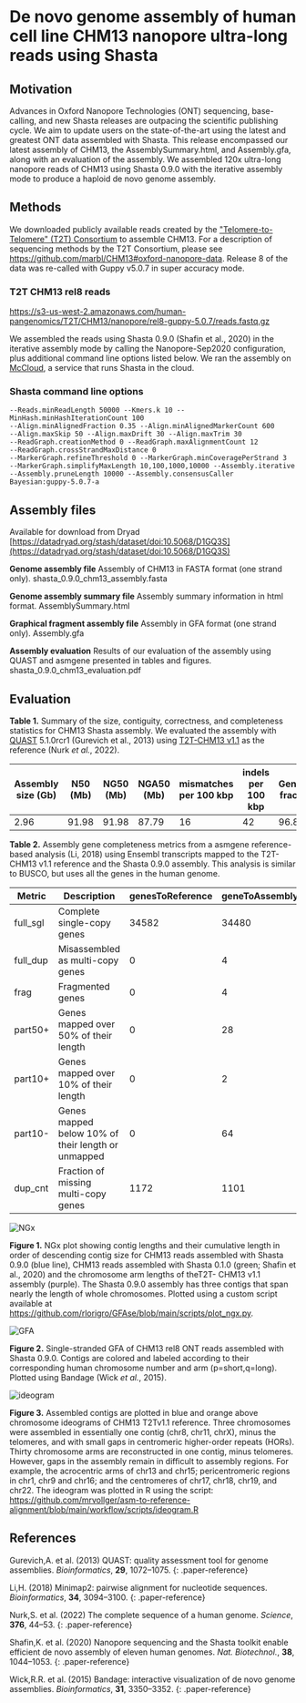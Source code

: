 # De novo genome assembly of human cell line CHM13 nanopore ultra-long reads using Shasta

## Motivation

Advances in Oxford Nanopore Technologies (ONT) sequencing, base-calling, and new Shasta releases are outpacing the scientific publishing cycle. We aim to update users on the state-of-the-art using the latest and greatest ONT data assembled with Shasta. This release encompassed our latest assembly of CHM13, the AssemblySummary.html, and Assembly.gfa, along with an evaluation of the assembly. We assembled 120x ultra-long nanopore reads of CHM13 using Shasta 0.9.0 with the iterative assembly mode to produce a haploid de novo genome assembly.

## Methods

We downloaded publicly available reads created by the ["Telomere-to-Telomere" (T2T) Consortium](https://sites.google.com/ucsc.edu/t2tworkinggroup) to assemble CHM13. For a description of sequencing methods by the T2T Consortium, please see https://github.com/marbl/CHM13#oxford-nanopore-data. Release 8 of the data was re-called with Guppy v5.0.7 in super accuracy mode.

### T2T CHM13 rel8 reads

https://s3-us-west-2.amazonaws.com/human-pangenomics/T2T/CHM13/nanopore/rel8-guppy-5.0.7/reads.fastq.gz

We assembled the reads using Shasta 0.9.0 (Shafin et al., 2020) in the iterative assembly mode by calling the Nanopore-Sep2020 configuration, plus additional command line options listed below. We ran the assembly on [McCloud](https://mccloud.czi.technology/), a service that runs Shasta in the cloud.

### Shasta command line options

    --Reads.minReadLength 50000 --Kmers.k 10 --MinHash.minHashIterationCount 100
    --Align.minAlignedFraction 0.35 --Align.minAlignedMarkerCount 600
    --Align.maxSkip 50 --Align.maxDrift 30 --Align.maxTrim 30
    --ReadGraph.creationMethod 0 --ReadGraph.maxAlignmentCount 12
    --ReadGraph.crossStrandMaxDistance 0
    --MarkerGraph.refineThreshold 0 --MarkerGraph.minCoveragePerStrand 3
    --MarkerGraph.simplifyMaxLength 10,100,1000,10000 --Assembly.iterative
    --Assembly.pruneLength 10000 --Assembly.consensusCaller Bayesian:guppy-5.0.7-a

## Assembly files

Available for download from Dryad [https://datadryad.org/stash/dataset/doi:10.5068/D1GQ3S](https://datadryad.org/stash/dataset/doi:10.5068/D1GQ3S)

**Genome assembly file**
Assembly of CHM13 in FASTA format (one strand only).
shasta_0.9.0_chm13_assembly.fasta

**Genome assembly summary file**
Assembly summary information in html format.
AssemblySummary.html

**Graphical fragment assembly file**
Assembly in GFA format (one strand only).
Assembly.gfa

**Assembly evaluation**
Results of our evaluation of the assembly using QUAST and asmgene presented in tables and figures.
shasta_0.9.0_chm13_evaluation.pdf

## Evaluation

**Table 1.** Summary of the size, contiguity, correctness, and completeness statistics for CHM13 Shasta assembly. We evaluated the assembly with [QUAST](http://quast.sourceforge.net/quast.html) 5.1.0rcr1 (Gurevich et al., 2013) using [T2T-CHM13 v1.1](https://www.ncbi.nlm.nih.gov/assembly/GCA_009914755.3/) as the reference (Nurk _et al._, 2022).

| Assembly size (Gb) | N50 (Mb) | NG50 (Mb) | NGA50 (Mb) | mismatches per 100 kbp | indels per 100 kbp | Genome fraction |
| ------------------ | -------- | --------- | ---------- | ---------------------- | ------------------ | --------------- |
| 2.96               | 91.98    | 91.98     | 87.79      | 16                     | 42                 | 96.84           |

**Table 2.** Assembly gene completeness metrics from a asmgene reference-based analysis (Li, 2018) using Ensembl transcripts mapped to the T2T-CHM13 v1.1 reference and the Shasta 0.9.0 assembly. This analysis is similar to BUSCO, but uses all the genes in the human genome.

| Metric   | Description                                        | genesToReference | geneToAssembly | Percent |
| -------- | -------------------------------------------------- | ---------------- | -------------- | ------- |
| full_sgl | Complete single-copy genes                         | 34582            | 34480          | 99.71%  |
| full_dup | Misassembled as multi-copy genes                   | 0                | 4              | 0.01%   |
| frag     | Fragmented genes                                   | 0                | 4              | 0.01%   |
| part50+  | Genes mapped over 50% of their length              | 0                | 28             | 0.08%   |
| part10+  | Genes mapped over 10% of their length              | 0                | 2              | 0.01%   |
| part10-  | Genes mapped below 10% of their length or unmapped | 0                | 64             | 0.19%   |
| dup_cnt  | Fraction of missing multi-copy genes               | 1172             | 1101           | 6.06%   |

![NGx](img/T2T_CHM13_rel8_ONT_UL/ngx.png)

**Figure 1.** NGx plot showing contig lengths and their cumulative length in order of descending contig size for CHM13 reads assembled with Shasta 0.9.0 (blue line), CHM13 reads assembled with Shasta 0.1.0 (green; Shafin et al., 2020) and the chromosome arm lengths of theT2T- CHM13 v1.1 assembly (purple). The Shasta 0.9.0 assembly has three contigs that span nearly the length of whole chromosomes. Plotted using a custom script available at https://github.com/rlorigro/GFAse/blob/main/scripts/plot_ngx.py.

![GFA](img/T2T_CHM13_rel8_ONT_UL/gfa.png)

**Figure 2.** Single-stranded GFA of CHM13 rel8 ONT reads assembled with Shasta 0.9.0. Contigs are colored and labeled according to their corresponding human chromosome number and arm (p=short,q=long). Plotted using Bandage (Wick _et al._, 2015).

![ideogram](img/T2T_CHM13_rel8_ONT_UL/ideogram.png)

**Figure 3.** Assembled contigs are plotted in blue and orange above chromosome ideograms of CHM13 T2Tv1.1 reference. Three chromosomes were assembled in essentially one contig (chr8, chr11, chrX), minus the telomeres, and with small gaps in centromeric higher-order repeats (HORs). Thirty chromosome arms are reconstructed in one contig, minus telomeres. However, gaps in the assembly remain in difficult to assembly regions. For example, the acrocentric arms of chr13 and chr15; pericentromeric regions in chr1, chr9 and chr16; and the centromeres of chr17, chr18, chr19, and chr22. The ideogram was plotted in R using the script: https://github.com/mrvollger/asm-to-reference-alignment/blob/main/workflow/scripts/ideogram.R

## References

Gurevich,A. et al. (2013) QUAST: quality assessment tool for genome assemblies. _Bioinformatics_, **29**, 1072–1075.
{: .paper-reference}

Li,H. (2018) Minimap2: pairwise alignment for nucleotide sequences. _Bioinformatics_, **34**, 3094–3100.
{: .paper-reference}

Nurk,S. et al. (2022) The complete sequence of a human genome. _Science_, **376**, 44–53.
{: .paper-reference}

Shafin,K. et al. (2020) Nanopore sequencing and the Shasta toolkit enable efficient de novo assembly of eleven human genomes. _Nat. Biotechnol._, **38**, 1044–1053.
{: .paper-reference}

Wick,R.R. et al. (2015) Bandage: interactive visualization of de novo genome assemblies. _Bioinformatics_, **31**, 3350–3352.
{: .paper-reference}
